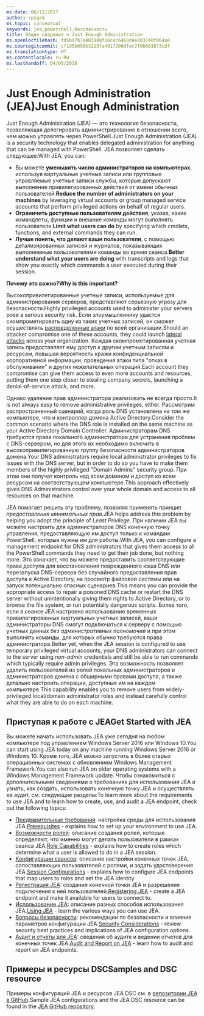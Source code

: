 ```yaml
---
ms.date: 06/12/2017
author: rpsqrd
ms.topic: conceptual
keywords: jea,powershell,безопасность
title: Общие сведения о Just Enough Administration
ms.openlocfilehash: fd5b97b7a483908f10cec6460d4e803740f064a8
ms.sourcegitcommit: cf195b090b3223fa4917206dfec7f0b603873cdf
ms.translationtype: HT
ms.contentlocale: ru-RU
ms.lasthandoff: 04/09/2018
---
```

# <a name="just-enough-administration"></a><span data-ttu-id="b2efc-103">Just Enough Administration (JEA)</span><span class="sxs-lookup"><span data-stu-id="b2efc-103">Just Enough Administration</span></span>

<span data-ttu-id="b2efc-104">Just Enough Administration (JEA) — это технология безопасности, позволяющая делегировать администрирование в отношении всего, чем можно управлять через PowerShell.</span><span class="sxs-lookup"><span data-stu-id="b2efc-104">Just Enough Administration (JEA) is a security technology that enables delegated administration for anything that can be managed with PowerShell.</span></span>
<span data-ttu-id="b2efc-105">JEA позволяет сделать следующее:</span><span class="sxs-lookup"><span data-stu-id="b2efc-105">With JEA, you can:</span></span>

- <span data-ttu-id="b2efc-106">Вы можете **уменьшить число администраторов на компьютерах**, используя виртуальные учетные записи или групповые управляемые учетные записи службы, которые допускают выполнение привилегированных действий от имени обычных пользователей.</span><span class="sxs-lookup"><span data-stu-id="b2efc-106">**Reduce the number of administrators on your machines** by leveraging virtual accounts or group managed service accounts that perform privileged actions on behalf of regular users.</span></span>
- <span data-ttu-id="b2efc-107">**Ограничить доступные пользователям действия**, указав, какие командлеты, функции и внешние команды могут выполнять пользователи.</span><span class="sxs-lookup"><span data-stu-id="b2efc-107">**Limit what users can do** by specifying which cmdlets, functions, and external commands they can run.</span></span>
- <span data-ttu-id="b2efc-108">**Лучше понять, что делают ваши пользователи**, с помощью детализированных записей и журналов, показывающих выполняемые пользователями команды во время сеанса.</span><span class="sxs-lookup"><span data-stu-id="b2efc-108">**Better understand what your users are doing** with transcripts and logs that show you exactly which commands a user executed during their session.</span></span>

<span data-ttu-id="b2efc-109">**Почему это важно?**</span><span class="sxs-lookup"><span data-stu-id="b2efc-109">**Why is this important?**</span></span>

<span data-ttu-id="b2efc-110">Высокопривилегированные учетные записи, используемые для администрирования серверов, представляют серьезную угрозу для безопасности.</span><span class="sxs-lookup"><span data-stu-id="b2efc-110">Highly privileged accounts used to administer your servers pose a serious security risk.</span></span>
<span data-ttu-id="b2efc-111">Если злоумышленнику удастся скомпрометировать одну из таких учетных записей, он сможет осуществлять [распределенные атаки](http://aka.ms/pth) по всей организации.</span><span class="sxs-lookup"><span data-stu-id="b2efc-111">Should an attacker compromise one of these accounts, they could launch [lateral attacks](http://aka.ms/pth) across your organization.</span></span>
<span data-ttu-id="b2efc-112">Каждая скомпрометированная учетная запись предоставляет ему доступ к другим учетным записям и ресурсам, повышая вероятность кражи конфиденциальной корпоративной информации, проведения атаки типа "отказ в обслуживании" и других нежелательных операций.</span><span class="sxs-lookup"><span data-stu-id="b2efc-112">Each account they compromise can give them access to even more accounts and resources, putting them one step closer to stealing company secrets, launching a denial-of-service attack, and more.</span></span>

<span data-ttu-id="b2efc-113">Однако удаление прав администратора реализовать не всегда просто.</span><span class="sxs-lookup"><span data-stu-id="b2efc-113">It is not always easy to remove administrative privileges, either.</span></span>
<span data-ttu-id="b2efc-114">Рассмотрим распространенный сценарий, когда роль DNS установлена на том же компьютере, что и контроллер домена Active Directory.</span><span class="sxs-lookup"><span data-stu-id="b2efc-114">Consider the common scenario where the DNS role is installed on the same machine as your Active Directory Domain Controller.</span></span>
<span data-ttu-id="b2efc-115">Администраторам DNS требуются права локального администратора для устранения проблем с DNS-сервером, но для этого их необходимо включить в высокопривилегированную группу безопасности администраторов домена.</span><span class="sxs-lookup"><span data-stu-id="b2efc-115">Your DNS administrators require local administrator privileges to fix issues with the DNS server, but in order to do so you have to make them members of the highly privileged "Domain Admins" security group.</span></span>
<span data-ttu-id="b2efc-116">При этом они получат контроль над всем доменом и доступ ко всем ресурсам на соответствующем компьютере.</span><span class="sxs-lookup"><span data-stu-id="b2efc-116">This approach effectively gives DNS Administrators control over your whole domain and access to all resources on that machine.</span></span>

<span data-ttu-id="b2efc-117">JEA помогает решить эту проблему, позволяя применять принцип *предоставления минимальных прав*.</span><span class="sxs-lookup"><span data-stu-id="b2efc-117">JEA helps address this problem by helping you adopt the principle of *Least Privilege*.</span></span>
<span data-ttu-id="b2efc-118">При наличии JEA вы можете настроить для администраторов DNS конечную точку управления, предоставляющую им доступ только к командам PowerShell, которые нужны им для работы.</span><span class="sxs-lookup"><span data-stu-id="b2efc-118">With JEA, you can configure a management endpoint for DNS administrators that gives them access to all the PowerShell commands they need to get their job done, but nothing more.</span></span>
<span data-ttu-id="b2efc-119">Это означает, что вы можете предоставить соответствующие права доступа для восстановления поврежденного кэша DNS или перезапуска DNS-сервера без случайного предоставления прав доступа к Active Directory, на просмотр файловой системы или на запуск потенциально опасных сценариев.</span><span class="sxs-lookup"><span data-stu-id="b2efc-119">This means you can provide the appropriate access to repair a poisoned DNS cache or restart the DNS server without unintentionally giving them rights to Active Directory, or to browse the file system, or run potentially dangerous scripts.</span></span>
<span data-ttu-id="b2efc-120">Более того, если в сеансе JEA настроено использование временных привилегированных виртуальных учетных записей, ваши администраторы DNS смогут подключаться к серверу с помощью учетных данных *без административных полномочий* и при этом выполнять команды, для которых обычно требуются права администратора.</span><span class="sxs-lookup"><span data-stu-id="b2efc-120">Better yet, when the JEA session is configured to use temporary privileged virtual accounts, your DNS administrators can connect to the server using *non-admin* credentials and still be able to run commands which typically require admin privileges.</span></span>
<span data-ttu-id="b2efc-121">Эта возможность позволяет удалить пользователей из ролей локальных администраторов и администраторов домена с обширными правами доступа, а также детально настроить операции, доступные им на каждом компьютере.</span><span class="sxs-lookup"><span data-stu-id="b2efc-121">This capability enables you to remove users from widely-privileged local/domain administrator roles and instead carefully control what they are able to do on each machine.</span></span>

## <a name="get-started-with-jea"></a><span data-ttu-id="b2efc-122">Приступая к работе с JEA</span><span class="sxs-lookup"><span data-stu-id="b2efc-122">Get Started with JEA</span></span>

<span data-ttu-id="b2efc-123">Вы можете начать использовать JEA уже сегодня на любом компьютере под управлением Windows Server 2016 или Windows 10.</span><span class="sxs-lookup"><span data-stu-id="b2efc-123">You can start using JEA today on any machine running Windows Server 2016 or Windows 10.</span></span>
<span data-ttu-id="b2efc-124">Кроме того, JEA можно запустить в более старых операционных системах с обновлением Windows Management Framework.</span><span class="sxs-lookup"><span data-stu-id="b2efc-124">You can also run JEA on older operating systems with a Windows Management Framework update.</span></span>
<span data-ttu-id="b2efc-125">Чтобы ознакомиться с дополнительными сведениями о требованиях для использования JEA и узнать, как создать, использовать конечную точку JEA и осуществлять ее аудит, см. следующие разделы:</span><span class="sxs-lookup"><span data-stu-id="b2efc-125">To learn more about the requirements to use JEA and to learn how to create, use, and audit a JEA endpoint, check out the following topics:</span></span>

- <span data-ttu-id="b2efc-126">[Предварительные требования](prerequisites.md): настройка среды для использования JEA.</span><span class="sxs-lookup"><span data-stu-id="b2efc-126">[Prerequisites](prerequisites.md) - explains how to set up your environment to use JEA.</span></span>
- <span data-ttu-id="b2efc-127">[Возможности ролей](role-capabilities.md): описание создания ролей, которые определяют, что именно могут делать пользователи в рамках сеанса JEA.</span><span class="sxs-lookup"><span data-stu-id="b2efc-127">[Role Capabilities](role-capabilities.md) - explains how to create roles which determine what a user is allowed to do in a JEA session.</span></span>
- <span data-ttu-id="b2efc-128">[Конфигурации сеансов](session-configurations.md): описание настройки конечных точек JEA, сопоставляющих пользователей с ролями, и задать удостоверение JEA.</span><span class="sxs-lookup"><span data-stu-id="b2efc-128">[Session Configurations](session-configurations.md) - explains how to configure JEA endpoints that map users to roles and set the JEA identity</span></span>
- <span data-ttu-id="b2efc-129">[Регистрация JEA](register-jea.md): создание конечной точки JEA и разрешение подключения к ней пользователей.</span><span class="sxs-lookup"><span data-stu-id="b2efc-129">[Registering JEA](register-jea.md) - create a JEA endpoint and make it available for users to connect to.</span></span>
- <span data-ttu-id="b2efc-130">[Использование JEA](using-jea.md): описание разных способов использования JEA.</span><span class="sxs-lookup"><span data-stu-id="b2efc-130">[Using JEA](using-jea.md) - learn the various ways you can use JEA.</span></span>
- <span data-ttu-id="b2efc-131">[Вопросы безопасности](security-considerations.md): рекомендации по безопасности и влияние параметров конфигурации JEA.</span><span class="sxs-lookup"><span data-stu-id="b2efc-131">[Security Considerations](security-considerations.md) - review security best practices and implications of JEA configuration options.</span></span>
- <span data-ttu-id="b2efc-132">[Аудит и отчеты для JEA](audit-and-report.md): сведения об аудите и ведении отчетов для конечных точек JEA.</span><span class="sxs-lookup"><span data-stu-id="b2efc-132">[Audit and Report on JEA](audit-and-report.md) - learn how to audit and report on JEA endpoints.</span></span>

## <a name="samples-and-dsc-resource"></a><span data-ttu-id="b2efc-133">Примеры и ресурсы DSC</span><span class="sxs-lookup"><span data-stu-id="b2efc-133">Samples and DSC resource</span></span>

<span data-ttu-id="b2efc-134">Примеры конфигураций JEA и ресурсов JEA DSC см. в [репозитории JEA в GitHub](https://github.com/PowerShell/JEA).</span><span class="sxs-lookup"><span data-stu-id="b2efc-134">Sample JEA configurations and the JEA DSC resource can be found in the [JEA GitHub repository](https://github.com/PowerShell/JEA).</span></span>
